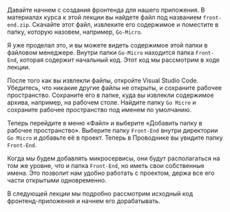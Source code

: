 Давайте начнем с создания фронтенда для нашего приложения. В материалах курса к этой лекции вы найдете файл под названием `front-end.zip`. Скачайте этот файл, извлеките его содержимое и поместите в папку, которую назовем, например, `Go-Micro`.

Я уже проделал это, и вы можете видеть содержимое этой папки в файловом менеджере. Внутри папки `Go-Micro` находится папка `Front-End`, которая содержит начальный код. Этот код мы рассмотрим в ходе лекции.

После того как вы извлекли файлы, откройте Visual Studio Code. Убедитесь, что никакие другие файлы не открыты, и сохраните рабочее пространство. Сохраните его в папке, куда вы извлекли содержимое архива, например, на рабочем столе. Найдите папку `Go Micro` и сохраните рабочее пространство под именем по умолчанию.

Теперь перейдите в меню «Файл» и выберите «Добавить папку в рабочее пространство». Выберите папку `Front-End` внутри директории `Go Micro` и добавьте её в проект. Теперь в Проводнике вы увидите папку `Front-End`.

Когда мы будем добавлять микросервисы, они будут располагаться на том же уровне, что и папка `Front-End`, но иметь свои собственные имена. Это позволит нам удобно работать с проектом, держа все его части открытыми одновременно.

В следующей лекции мы подробно рассмотрим исходный код фронтенд-приложения и начнем его дорабатывать.